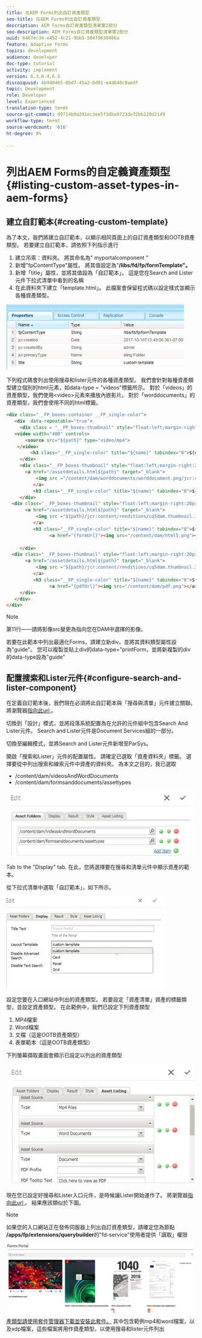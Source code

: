 ```yaml
---
title: 在AEM Forms列出自訂資產類型
seo-title: 在AEM Forms列出自訂資產類型
description: AEM Forms自訂資產類型清單第2部分
seo-description: AEM Forms自訂資產類型清單第2部分
uuid: 6467ec34-e452-4c21-9bb5-504f9630466a
feature: Adaptive Forms
topics: development
audience: developer
doc-type: tutorial
activity: implement
version: 6.3,6.4,6.5
discoiquuid: 4b940465-0bd7-45a2-8d01-e4d640c9aedf
topic: Development
role: Developer
level: Experienced
translation-type: tm+mt
source-git-commit: d9714b9a291ec3ee5f3dba9723de72bb120d2149
workflow-type: tm+mt
source-wordcount: '616'
ht-degree: 0%

---
```



# 列出AEM Forms的自定義資產類型{#listing-custom-asset-types-in-aem-forms}

## 建立自訂範本{#creating-custom-template}


為了本文，我們將建立自訂範本，以顯示相同頁面上的自訂資產類型和OOTB資產類型。 若要建立自訂範本，請依照下列指示進行

1. 建立吊索：資料夾。 將其命名為&quot; myportalcomponent &quot;
1. 新增&quot;fpContentType&quot;屬性。 將其值設定為&quot;**/libs/fd/fp/formTemplate&quot;。**
1. 新增「title」屬性，並將其值設為「自訂範本」。 這是您在Search and Lister元件下拉式清單中看到的名稱
1. 在此資料夾下建立「template.html」。 此檔案會保留程式碼以設定樣式並顯示各種資產類型。

![appsfolder](assets/appsfolder_.png)

下列程式碼會列出使用搜尋和lister元件的各種資產類型。 我們會針對每種資產類型建立個別的html元素，如data-type = &quot;videos&quot;標籤所示。 對於「videos」的資產類型，我們使用&lt;video>元素來播放內嵌影片。 對於「worddocuments」的資產類型，我們會使用不同的html標籤。

```html
<div class="__FP_boxes-container __FP_single-color">
   <div  data-repeatable="true">
     <div class = "__FP_boxes-thumbnail" style="float:left;margin-right:20px;" data-type = "videos">
   <video width="400" controls>
       <source src="${path}" type="video/mp4">
    </video>
         <h3 class="__FP_single-color" title="${name}" tabindex="0">${name}</h3>
     </div>
     <div class="__FP_boxes-thumbnail" style="float:left;margin-right:20px;" data-type = "worddocuments">
       <a href="/assetdetails.html${path}" target="_blank">
           <img src ="/content/dam/worddocuments/worddocument.png/jcr:content/renditions/cq5dam.thumbnail.319.319.png"/>
          </a>
          <h3 class="__FP_single-color" title="${name}" tabindex="0">${name}</h3>
     </div>
  <div class="__FP_boxes-thumbnail" style="float:left;margin-right:20px;" data-type = "xfaForm">
       <a href="/assetdetails.html${path}" target="_blank">
           <img src ="${path}/jcr:content/renditions/cq5dam.thumbnail.319.319.png"/>
          </a>
          <h3 class="__FP_single-color" title="${name}" tabindex="0">${name}</h3>
                <a href="{formUrl}"><img src="/content/dam/html5.png"></a><p>

     </div>
  <div class="__FP_boxes-thumbnail" style="float:left;margin-right:20px;" data-type = "printForm">
       <a href="/assetdetails.html${path}" target="_blank">
           <img src ="${path}/jcr:content/renditions/cq5dam.thumbnail.319.319.png"/>
          </a>
          <h3 class="__FP_single-color" title="${name}" tabindex="0">${name}</h3>
                <a href="{pdfUrl}"><img src="/content/dam/pdf.png"></a><p>
     </div>
   </div>
</div>
```

>[!NOTE]
>
>第11行——請將影像src變更為指向您在DAM中選擇的影像。
>
>若要在此範本中列出最適化Forms，請建立新div，並將其資料類型屬性設為&quot;guide&quot;。 您可以複製並貼上div的data-type=&quot;printForm，並將新複製的div的data-type設為&quot;guide&quot;

## 配置搜索和Lister元件{#configure-search-and-lister-component}

在定義自訂範本後，我們現在必須將此自訂範本與「搜尋與清單」元件建立關聯。 將瀏覽器[指向此url ](http://localhost:4502/editor.html/content/AemForms/CustomPortal.html)。

切換到「設計」模式，並將段落系統配置為在允許的元件組中包含Search And Lister元件。 Search and Lister元件是Document Services組的一部分。

切換至編輯模式，並將Search and Lister元件新增至ParSys。

開啟「搜索和Lister」元件的配置屬性。 請確定已選取「資產資料夾」標籤。 選擇要從中列出搜索和線索元件中資產的資料夾。 為本文之目的，我已選取

* /content/dam/videosAndWordDocuments
* /content/dam/formsanddocuments/assettypes

![assetfolder](assets/selectingassetfolders.png)

Tab to the &quot;Display&quot; tab. 在此，您將選擇要在搜尋和清單元件中顯示資產的範本。

從下拉式清單中選取「自訂範本」，如下所示。

![搜索器](assets/searchandlistercomponent.gif)

設定您要在入口網站中列出的資產類型。 若要設定「資產清單」資產的標籤類型，並設定資產類型。 在此範例中，我們已設定下列資產類型

1. MP4檔案
1. Word檔案
1. 文檔（這是OOTB資產類型）
1. 表單範本（這是OOTB資產類型）

下列螢幕擷取畫面會顯示已設定以列出的資產類型

![assettypes](assets/assettypes.png)

現在您已設定好搜尋和Lister入口元件，是時候讓Lister開始運作了。 將瀏覽器[指向此url ](http://localhost:4502/content/AemForms/CustomPortal.html?wcmmode=disabled)。 結果應該類似於下圖。

>[!NOTE]
>
>如果您的入口網站正在發佈伺服器上列出自訂資產類型，請確定您為節點&#x200B;**/apps/fp/extensions/querybuilder**&#x200B;的&quot;fd-service&quot;使用者提供「讀取」權限

![資](assets/assettypeslistings.png)
[產類型請使用套件管理器下載並安裝此套件。](assets/customassettypekt1.zip) 其中包含範例mp4和word檔案，以及xdp檔案，這些檔案將用作資產類型，以使用搜尋和lister元件列出
